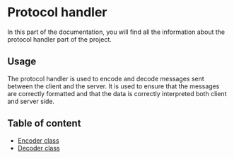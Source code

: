 # Protocol handler

In this part of the documentation, you will find all the information about the protocol handler part of the project.

## Usage

The protocol handler is used to encode and decode messages sent between the client and the server. It is used to ensure that the messages are correctly formatted and that the data is correctly interpreted both client and server side.

## Table of content

- [Encoder class](./project/codeDocumentation/protocol/encoder)
- [Decoder class](./project/codeDocumentation/protocol/decoder)